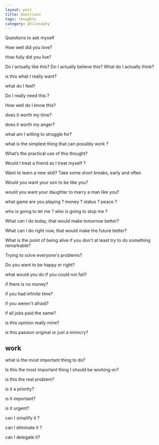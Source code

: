 ```yaml
---
layout: post
title: Questions
tags: thoughts
category: philosophy
---
```


Questions to ask myself 

How well did you love?

How fully did you live?

Do I actually like this? Do I actually believe this? What do I actually think?

is this what I really want?

what do I feel?

Do I really need this ? 

How well do I know this?

does it worth my time?

does it worth my anger?

what am I willing to struggle for?

what is the simplest thing that can possibly work ?

What’s the practical use of this thought?

Would I treat a friend as I treat myself ?

Want to learn a new skill? Take some short breaks, early and often

Would you want your son to be like you?

would you want your daughter to marry a man like you?

what game are you playing ? money ? status ? peace ? 

who is going to let me ? who is going to stop me ?

What can I do today, that would make tomorrow better?

What can I do right now, that would make the future better?

What is the point of being alive if you don't at least try to do something remarkable?

Trying to solve everyone's problems?

Do you want to be happy or right?

what would you do if you could not fail?

if there is no money?

if you had infinite time? 

if you weren't afraid?

if all jobs paid the same?

is this opinion really mine?

is this passion original or just a mimicry?


## work 

what is the most important thing to do? 

Is this the most important thing I should be working on?

is this the real problem?

is it a priority?

is it important?

is it urgent?

can I simplify it ?

can I eliminate it ?

can I delegate it?
